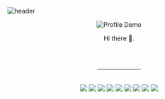 


![header](https://capsule-render.vercel.app/api?type=waving&&color=gradient&height=120&section=header&fontSize=100)

<div align = "center">

 ![Profile Demo](https://tech-orbit.wontory.dev/api?title=oals&tech=Spring%20Boot,Flutter&size=300)

 <p>
  Hi there 👋.<br/>
 </p>
 
 <br/>

 ﹏﹏﹏﹏﹏﹏﹏
 
 <br/>

 



<img src="https://img.shields.io/badge/Flutter-02569B?style=flat-square&logo=flutter&logoColor=white"/>


<img src="https://img.shields.io/badge/Spring Boot-6DB33F?style=flat-square&logo=Spring&logoColor=white"/>
<img src="https://img.shields.io/badge/java-007396?style=flat-square&logo=Java&logoColor=white"/>

<img src="https://img.shields.io/badge/angular.js-DD0031?style=flat-square&logo=angular&logoColor=white"/>


<img src="https://img.shields.io/badge/MariaDB-003545?style=flat-square&logo=mariaDB&logoColor=white"/>
<img src="https://img.shields.io/badge/MySQL-4479A1?style=flat-square&logo=MySQL&logoColor=white"/>

<img src="https://img.shields.io/badge/Bootstrapap-7952B3?style=flat-square&logo=bootstrap&logoColor=white"/>

<img src="https://img.shields.io/badge/Visual%20Studio%20Code-007ACC?style=flat-square&logo=VisualStudioCode&logoColor=white"/>
<img src="https://img.shields.io/badge/IntelliJ%20IDEA-000000?style=flat-square&logo=IntelliJ%20IDEA&logoColor=white"/>





<!--
**oals/oals** is a ✨ _special_ ✨ repository because its `README.md` (this file) appears on your GitHub profile.

Here are some ideas to get you started:

- 🔭 I’m currently working on ...
- 🌱 I’m currently learning ...
- 👯 I’m looking to collaborate on ...
- 🤔 I’m looking for help with ...
- 💬 Ask me about ...
- 📫 How to reach me: ...
- 😄 Pronouns: ...
- ⚡ Fun fact: ...
-->
